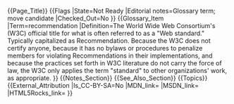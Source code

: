 {{Page_Title}}
{{Flags
|State=Not Ready
|Editorial notes=Glossary term; move candidate
|Checked_Out=No
}}
{{Glossary_Item
|Term=recommendation
|Definition=The World Wide Web Consortium's (W3C) official title for what is often referred to as a "Web standard." Typically capitalized as Recommendation. Because the W3C does not certify anyone, because it has no bylaws or procedures to penalize members for violating Recommendations in their implementations, and because the practices set forth in W3C literature do not carry the force of law, the W3C only applies the term "standard" to other organizations' work, as appropriate.
}}
{{Notes_Section}}
{{See_Also_Section}}
{{Topics}}
{{External_Attribution
|Is_CC-BY-SA=No
|MDN_link=
|MSDN_link=
|HTML5Rocks_link=
}}